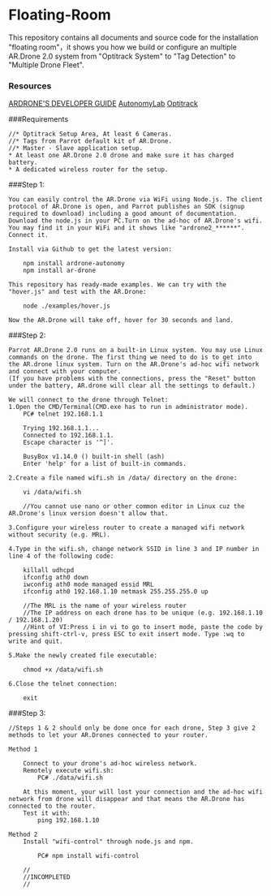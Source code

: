 # Floating-Room

This repository contains all documents and source code for the installation "floating room"，it shows you how we build or configure an multiple AR.Drone 2.0 system from "Optitrack System" to "Tag Detection" to "Multiple Drone Fleet".


### Resources

[ARDRONE'S DEVELOPER GUIDE](http://msh-tools.com/ardrone/ARDrone_Developer_Guide.pdf)
[AutonomyLab](https://github.com/AutonomyLab/ardrone_autonomy/wiki/Multiple-AR-Drones)
[Optitrack](http://wiki.optitrack.com/index.php?title=OptiTrack_Documentation_Wiki)


###Requirements

	//* Optitrack Setup Area, At least 6 Cameras.
	//* Tags from Parrot default kit of AR.Drone.
	//* Master - Slave application setup.
	* At least one AR.Drone 2.0 drone and make sure it has charged battery.
	* A dedicated wireless router for the setup.



###Step 1:
	
	You can easily control the AR.Drone via WiFi using Node.js. The client protocol of AR.Drone is open, and Parrot publishes an SDK (signup required to download) including a good amount of documentation. Download the node.js in your PC.Turn on the ad-hoc of AR.Drone's wifi. You may find it in your WiFi and it shows like "ardrone2_******". Connect it.

	Install via Github to get the latest version:

		npm install ardrone-autonomy
		npm install ar-drone

	This repository has ready-made examples. We can try with the "hover.js" and test with the AR.Drone:

		node ./examples/hover.js

	Now the AR.Drone will take off, hover for 30 seconds and land.


###Step 2:

	Parrot AR.Drone 2.0 runs on a built-in Linux system. You may use Linux commands on the drone. The first thing we need to do is to get into the AR.drone linux system. Turn on the AR.Drone's ad-hoc wifi network and connect with your computer.
	(If you have problems with the connections, press the "Reset" button under the battery, AR.drone will clear all the settings to default.)

	We will connect to the drone through Telnet:
	1.Open the CMD/Terminal(CMD.exe has to run in administrator mode).
		PC# telnet 192.168.1.1

		Trying 192.168.1.1...
		Connected to 192.168.1.1.
		Escape character is '^]'.

		BusyBox v1.14.0 () built-in shell (ash)
		Enter 'help' for a list of built-in commands.

	2.Create a file named wifi.sh in /data/ directory on the drone:

		vi /data/wifi.sh

		//You cannot use nano or other common editor in Linux cuz the AR.Drone's linux version doesn't allow that.

	3.Configure your wireless router to create a managed wifi network without security (e.g. MRL).

	4.Type in the wifi.sh, change network SSID in line 3 and IP number in line 4 of the following code:

		killall udhcpd
		ifconfig ath0 down
		iwconfig ath0 mode managed essid MRL
		ifconfig ath0 192.168.1.10 netmask 255.255.255.0 up

		//The MRL is the name of your wireless router
		//The IP address on each drone has to be unique (e.g. 192.168.1.10 / 192.168.1.20)
		//Hint of VI:Press i in vi to go to insert mode, paste the code by pressing shift-ctrl-v, press ESC to exit insert mode. Type :wq to write and quit.

	5.Make the newly created file executable:

		chmod +x /data/wifi.sh

	6.Close the telnet connection:

		exit


###Step 3:

	//Steps 1 & 2 should only be done once for each drone, Step 3 give 2 methods to let your AR.Drones connected to your router.

	Method 1

		Connect to your drone's ad-hoc wireless network.
		Remotely execute wifi.sh: 
			PC# ./data/wifi.sh

		At this moment, your will lost your connection and the ad-hoc wifi network from drone will disappear and that means the AR.Drone has connected to the router.
		Test it with:
			ping 192.168.1.10

	Method 2
		Install "wifi-control" through node.js and npm.

			PC# npm install wifi-control

		//
		//INCOMPLETED
		//